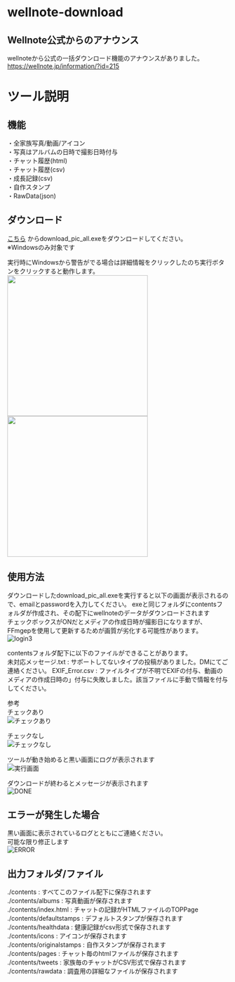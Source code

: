 # wellnote-download
## Wellnote公式からのアナウンス
wellnoteから公式の一括ダウンロード機能のアナウンスがありました。  
https://wellnote.jp/information/?id=215  


# ツール説明
## 機能
・全家族写真/動画/アイコン  
・写真はアルバムの日時で撮影日時付与  
・チャット履歴(html)  
・チャット履歴(csv)  
・成長記録(csv)  
・自作スタンプ  
・RawData(json)  

## ダウンロード
[こちら](https://github.com/panchan-source/wellnote-download/releases/)
からdownload_pic_all.exeをダウンロードしてください。  
※Windowsのみ対象です

実行時にWindowsから警告がでる場合は詳細情報をクリックしたのち実行ボタンをクリックすると動作します。
<img src=https://user-images.githubusercontent.com/120144672/207176605-b0d5dd27-02b1-49c2-b482-d7e6f4851f60.jpg width=320px>
<img src=https://user-images.githubusercontent.com/120144672/207296234-0bd49d28-56e1-41d3-a804-f948fcb573d0.jpg width=320px>  

##  使用方法
ダウンロードしたdownload_pic_all.exeを実行すると以下の画面が表示されるので、emailとpasswordを入力してください。
exeと同じフォルダにcontentsフォルダが作成され、その配下にwellnoteのデータがダウンロードされます  
チェックボックスがONだとメディアの作成日時が撮影日になりますが、FFmgepを使用して更新するためが画質が劣化する可能性があります。  
![login3](https://user-images.githubusercontent.com/120144672/207177855-f7db3bcb-4ebe-4bf8-b3ab-b2fb833c47df.png)

contentsフォルダ配下に以下のファイルができることがあります。  
未対応メッセージ.txt : サポートしてないタイプの投稿がありました。DMにてご連絡ください。
EXIF_Error.csv : ファイルタイプが不明でEXIFの付与、動画のメディアの作成日時の」付与に失敗しました。該当ファイルに手動で情報を付与してください。  



参考  
チェックあり  
![チェックあり](https://user-images.githubusercontent.com/120144672/206911449-29774769-4534-4779-97b5-aacb9ddaddfe.png)

チェックなし  
![チェックなし](https://user-images.githubusercontent.com/120144672/206911464-edd6feaa-f3c9-4756-a4d3-187102fd800e.png)


ツールが動き始めると黒い画面にログが表示されます  
![実行画面](https://user-images.githubusercontent.com/120144672/206593495-01a5bae2-8375-47b2-8f96-f87334af682f.png)

ダウンロードが終わるとメッセージが表示されます  
![DONE](https://user-images.githubusercontent.com/120144672/206593987-ba56c960-f8cd-4134-9064-a3af0c0a894f.png)

## エラーが発生した場合
黒い画面に表示されているログとともにご連絡ください。  
可能な限り修正します  
![ERROR](https://user-images.githubusercontent.com/120144672/206594059-a499baf6-1301-4fb4-b409-47f68c06effe.png)

## 出力フォルダ/ファイル
./contents : すべてこのファイル配下に保存されます  
./contents/albums : 写真動画が保存されます  
./contents/index.html : チャットの記録がHTMLファイルのTOPPage  
./contents/defaultstamps : デフォルトスタンプが保存されます  
./contents/healthdata : 健康記録がcsv形式で保存されます  
./contents/icons : アイコンが保存されます  
./contents/originalstamps : 自作スタンプが保存されます  
./contents/pages : チャット毎のhtmlファイルが保存されます  
./contents/tweets : 家族毎のチャットがCSV形式で保存されます 
./contents/rawdata : 調査用の詳細なファイルが保存されます  
